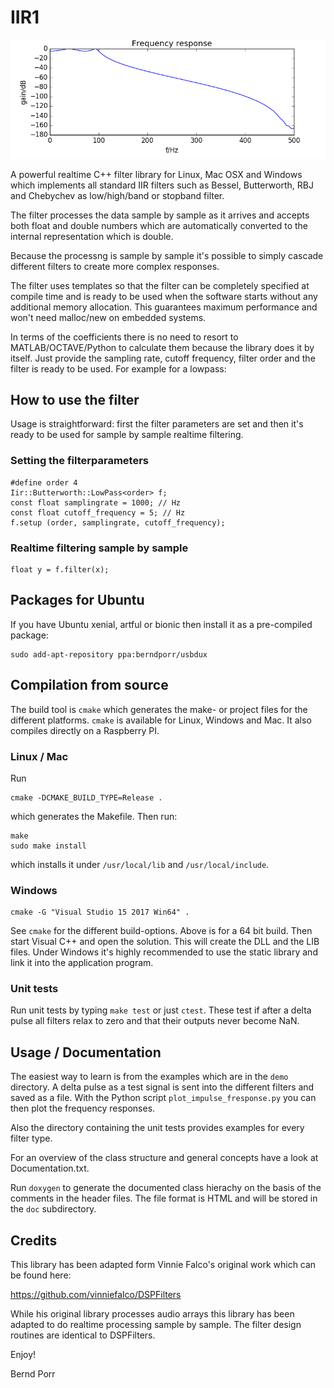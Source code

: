# IIR1

![alt tag](cheby1.png)

A powerful realtime C++ filter library for Linux, Mac OSX and Windows which
implements all standard IIR filters such as Bessel, Butterworth, RBJ
and Chebychev as low/high/band or stopband filter.

The filter processes the data sample by sample as it arrives and
accepts both float and double numbers which are
automatically converted to the internal representation which is
double.

Because the processng is sample by sample it's possible to simply
cascade different filters to create more complex responses.

The filter uses templates so that the filter can be completely
specified at compile time and is ready to be used when the software
starts without any additional memory allocation. This guarantees
maximum performance and won't need malloc/new on embedded systems.

In terms of the coefficients there is no need to resort to
MATLAB/OCTAVE/Python to calculate them because the
library does it by itself. Just provide the sampling rate, cutoff
frequency, filter order and the filter is ready to be used. For
example for a lowpass:

## How to use the filter
Usage is straightforward: first the filter parameters are set and
then it's ready to be used for sample by sample realtime filtering.

### Setting the filterparameters
```
#define order 4
Iir::Butterworth::LowPass<order> f;
const float samplingrate = 1000; // Hz
const float cutoff_frequency = 5; // Hz
f.setup (order, samplingrate, cutoff_frequency);
```
       
### Realtime filtering sample by sample
```
float y = f.filter(x);
```

## Packages for Ubuntu

If you have Ubuntu xenial, artful or bionic then
install it as a pre-compiled package:

```
sudo add-apt-repository ppa:berndporr/usbdux
```

## Compilation from source

The build tool is `cmake` which generates the make- or project
files for the different platforms. `cmake` is available for
Linux, Windows and Mac. It also compiles directly on a
Raspberry PI.

### Linux / Mac

Run
```
cmake -DCMAKE_BUILD_TYPE=Release .
```
which generates the Makefile. Then run:
```
make
sudo make install
```
which installs it under `/usr/local/lib` and `/usr/local/include`.

### Windows

```
cmake -G "Visual Studio 15 2017 Win64" .
```

See `cmake` for the different build-options. Above is for a 64 bit build.
Then start Visual C++ and open the solution. This will create
the DLL and the LIB files. Under Windows it's highly recommended
to use the static library and link it into the application program.

### Unit tests

Run unit tests by typing `make test` or just `ctest`.
These test if after a delta pulse all filters relax to zero and
that their outputs never become NaN.

## Usage / Documentation

The easiest way to learn is from the examples which are in the `demo`
directory. A delta pulse as a test signal is sent into the different
filters and saved as a file. With the Python script
`plot_impulse_fresponse.py` you can then plot the frequency responses.

Also the directory containing the unit tests provides examples for
every filter type.

For an overview of the class structure and general concepts have a
look at Documentation.txt.

Run `doxygen` to generate the documented class hierachy on the basis of
the comments in the header files. The file format is HTML and will be
stored in the `doc` subdirectory.

## Credits

This library has been adapted form Vinnie Falco's
original work which can be found here:

https://github.com/vinniefalco/DSPFilters

While his original library processes audio arrays this
library has been adapted to do realtime processing sample
by sample. The filter design routines are identical to
DSPFilters.

Enjoy!

Bernd Porr
